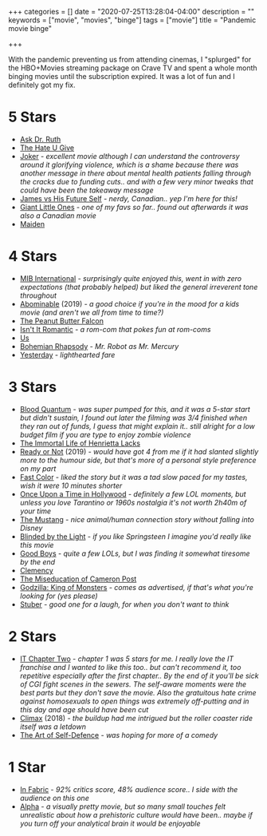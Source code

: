 +++
categories = []
date = "2020-07-25T13:28:04-04:00"
description = ""
keywords = ["movie", "movies", "binge"]
tags = ["movie"]
title = "Pandemic movie binge"

+++

With the pandemic preventing us from attending cinemas, I "splurged" for the HBO+Movies streaming package on Crave TV and spent a whole month binging movies until the subscription expired. It was a lot of fun and I definitely got my fix.

# 5 Stars

* [Ask Dr. Ruth](https://www.rottentomatoes.com/m/ask_dr_ruth)
* [The Hate U Give](https://www.rottentomatoes.com/m/the_hate_u_give)
* [Joker](https://www.rottentomatoes.com/m/joker_2019) - *excellent movie although I can understand the controversy around it glorifying violence, which is a shame because there was another message in there about mental health patients falling through the cracks due to funding cuts.. and with a few very minor tweaks that could have been the takeaway message*
* [James vs His Future Self](https://www.rottentomatoes.com/m/james_vs_his_future_self) - *nerdy, Canadian.. yep I'm here for this!*
* [Giant Little Ones](https://www.rottentomatoes.com/m/giant_little_ones) - *one of my favs so far.. found out afterwards it was also a Canadian movie*
* [Maiden](https://www.rottentomatoes.com/m/maiden)

# 4 Stars

* [MIB International](https://www.rottentomatoes.com/m/men_in_black_international) - *surprisingly quite enjoyed this, went in with zero expectations (that probably helped) but liked the general irreverent tone throughout*
* [Abominable](https://www.rottentomatoes.com/m/abominable_2019) (2019) - *a good choice if you're in the mood for a kids movie (and aren't we all from time to time?)*
* [The Peanut Butter Falcon](https://www.rottentomatoes.com/m/the_peanut_butter_falcon)
* [Isn't It Romantic](https://www.rottentomatoes.com/m/isnt_it_romantic_2019) - *a rom-com that pokes fun at rom-coms*
* [Us](https://www.rottentomatoes.com/m/us_2019)
* [Bohemian Rhapsody](https://www.rottentomatoes.com/m/bohemian_rhapsody) - *Mr. Robot as Mr. Mercury*
* [Yesterday](https://www.rottentomatoes.com/m/bohemian_rhapsody) - *lighthearted fare*

# 3 Stars

* [Blood Quantum](https://www.rottentomatoes.com/m/blood_quantum) - *was super pumped for this, and it was a 5-star start but didn't sustain, I found out later the filming was 3/4 finished when they ran out of funds, I guess that might explain it.. still alright for a low budget film if you are type to enjoy zombie violence*
* [The Immortal Life of Henrietta Lacks](https://www.rottentomatoes.com/m/the_immortal_life_of_henrietta_lacks)
* [Ready or Not](https://www.rottentomatoes.com/m/ready_or_not_2019) (2019) - *would have got 4 from me if it had slanted slightly more to the humour side, but that's more of a personal style preference on my part*
* [Fast Color](https://www.rottentomatoes.com/m/fast_color) - *liked the story but it was a tad slow paced for my tastes, wish it were 10 minutes shorter*
* [Once Upon a Time in Hollywood](https://www.rottentomatoes.com/m/once_upon_a_time_in_hollywood) - *definitely a few LOL moments, but unless you love Tarantino or 1960s nostalgia it's not worth 2h40m of your time*
* [The Mustang](https://www.rottentomatoes.com/m/the_mustang) - *nice animal/human connection story without falling into Disney*
* [Blinded by the Light](https://www.rottentomatoes.com/m/blinded_by_the_light) - *if you like Springsteen I imagine you'd really like this movie*
* [Good Boys](https://www.rottentomatoes.com/m/good_boys_2019) - *quite a few LOLs, but I was finding it somewhat tiresome by the end*
* [Clemency](https://www.rottentomatoes.com/m/clemency_2019)
* [The Miseducation of Cameron Post](https://www.rottentomatoes.com/m/the_miseducation_of_cameron_post_2018)
* [Godzilla: King of Monsters](https://www.rottentomatoes.com/m/godzilla_king_of_the_monsters_2019) - *comes as advertised, if that's what you're looking for (yes please)*
* [Stuber](https://www.rottentomatoes.com/m/stuber) - *good one for a laugh, for when you don't want to think*

# 2 Stars

* [IT Chapter Two](https://www.rottentomatoes.com/m/it_chapter_two) - *chapter 1 was 5 stars for me. I really love the IT franchise and I wanted to like this too.. but can't recommend it, too repetitive especially after the first chapter.. By the end of it you'll be sick of CGI fight scenes in the sewers. The self-aware moments were the best parts but they don't save the movie. Also the gratuitous hate crime against homosexuals to open things was extremely off-putting and in this day and age should have been cut*
* [Climax](https://www.rottentomatoes.com/m/climax) (2018) - *the buildup had me intrigued but the roller coaster ride itself was a letdown*
* [The Art of Self-Defence](https://www.rottentomatoes.com/m/the_art_of_self_defense_2019) - *was hoping for more of a comedy*

# 1 Star

* [In Fabric](https://www.rottentomatoes.com/m/in_fabric) - *92% critics score, 48% audience score.. I side with the audience on this one*
* [Alpha](https://www.rottentomatoes.com/m/alpha_2018) - *a visually pretty movie, but so many small touches felt unrealistic about how a prehistoric culture would have been.. maybe if you turn off your analytical brain it would be enjoyable*